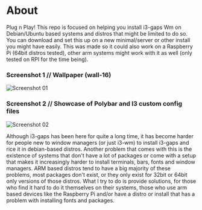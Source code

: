 # About
 Plug n Play! This repo is focused on helping you install i3-gaps Wm on Debian/Ubuntu based systems and distros that might be limited to do so. You can download and set this up on a new minimal/server or other install you might have easily. This was made so it could also work on a Raspberry Pi (64bit distros tested), other arm systems might work with it as well (only tested on RPI for the time being).

### Screenshot 1 // Wallpaper (wall-16)
![Screenshot 01](https://github.com/syspentarc/i3gaps-plug-n-play/blob/main/Screenshot%2001.png?raw=true)

### Screenshot 2 // Showcase of Polybar and I3 custom config files
![Screenshot 02](https://github.com/syspentarc/i3gaps-plug-n-play/blob/main/Screenshot%2002.png?raw=true)
 
 Although i3-gaps has been here for quite a long time, it has become harder for people new to window managers (or just i3-wm) to install i3-gaps and rice it in debian-based distros. Another problem that comes with this is the existence of systems that don't have a lot of packages or come with a setup that makes it increasingly harder to install terminals, bars, fonts and window managers. ARM based distros tend to have a big majority of these problems, most packages don't exist, or they only exist for 32bit or 64bit only versions of those distros. What I try to do is provide solutions, for those who find it hard to do it themselves on their systems, those who use arm based devices like the Raspberry Pi and/or have a distro or install that has a problem with installing fonts and packages.
